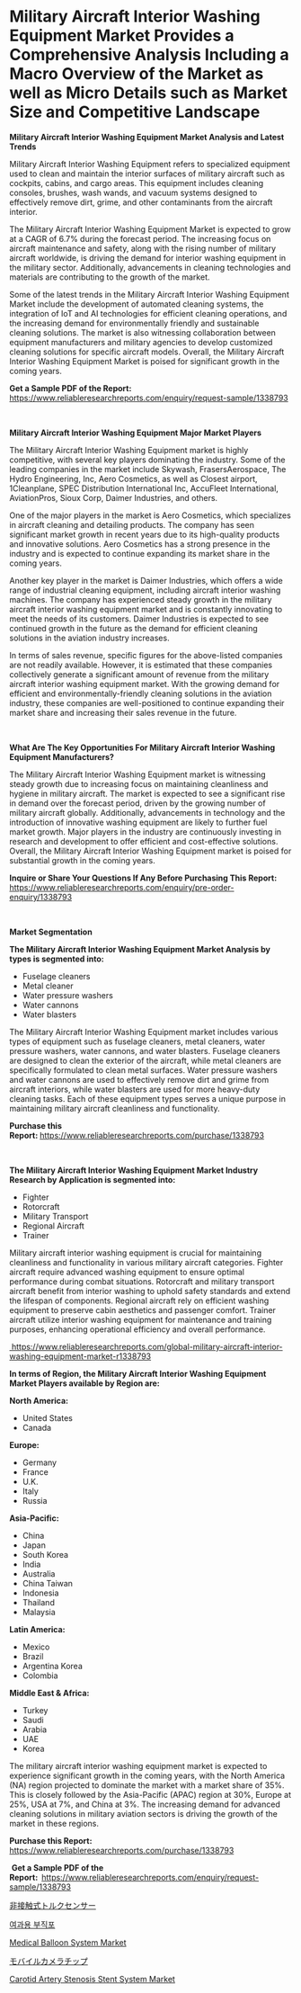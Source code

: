 <p><h1>Military Aircraft Interior Washing Equipment Market Provides a Comprehensive Analysis Including a Macro Overview of the Market as well as Micro Details such as Market Size and Competitive Landscape</h1></p><p><strong>Military Aircraft Interior Washing Equipment Market Analysis and Latest Trends</strong></p>
<p><p>Military Aircraft Interior Washing Equipment refers to specialized equipment used to clean and maintain the interior surfaces of military aircraft such as cockpits, cabins, and cargo areas. This equipment includes cleaning consoles, brushes, wash wands, and vacuum systems designed to effectively remove dirt, grime, and other contaminants from the aircraft interior.</p><p>The Military Aircraft Interior Washing Equipment Market is expected to grow at a CAGR of 6.7% during the forecast period. The increasing focus on aircraft maintenance and safety, along with the rising number of military aircraft worldwide, is driving the demand for interior washing equipment in the military sector. Additionally, advancements in cleaning technologies and materials are contributing to the growth of the market.</p><p>Some of the latest trends in the Military Aircraft Interior Washing Equipment Market include the development of automated cleaning systems, the integration of IoT and AI technologies for efficient cleaning operations, and the increasing demand for environmentally friendly and sustainable cleaning solutions. The market is also witnessing collaboration between equipment manufacturers and military agencies to develop customized cleaning solutions for specific aircraft models. Overall, the Military Aircraft Interior Washing Equipment Market is poised for significant growth in the coming years.</p></p>
<p><strong>Get a Sample PDF of the Report:&nbsp;</strong> <a href="https://www.reliableresearchreports.com/enquiry/request-sample/1338793">https://www.reliableresearchreports.com/enquiry/request-sample/1338793</a></p>
<p>&nbsp;</p>
<p><strong>Military Aircraft Interior Washing Equipment Major Market Players</strong></p>
<p><p>The Military Aircraft Interior Washing Equipment market is highly competitive, with several key players dominating the industry. Some of the leading companies in the market include Skywash, FrasersAerospace, The Hydro Engineering, Inc, Aero Cosmetics, as well as Closest airport, 1Cleanplane, SPEC Distribution International Inc, AccuFleet International, AviationPros, Sioux Corp, Daimer Industries, and others.</p><p>One of the major players in the market is Aero Cosmetics, which specializes in aircraft cleaning and detailing products. The company has seen significant market growth in recent years due to its high-quality products and innovative solutions. Aero Cosmetics has a strong presence in the industry and is expected to continue expanding its market share in the coming years.</p><p>Another key player in the market is Daimer Industries, which offers a wide range of industrial cleaning equipment, including aircraft interior washing machines. The company has experienced steady growth in the military aircraft interior washing equipment market and is constantly innovating to meet the needs of its customers. Daimer Industries is expected to see continued growth in the future as the demand for efficient cleaning solutions in the aviation industry increases.</p><p>In terms of sales revenue, specific figures for the above-listed companies are not readily available. However, it is estimated that these companies collectively generate a significant amount of revenue from the military aircraft interior washing equipment market. With the growing demand for efficient and environmentally-friendly cleaning solutions in the aviation industry, these companies are well-positioned to continue expanding their market share and increasing their sales revenue in the future.</p></p>
<p>&nbsp;</p>
<p><strong>What Are The Key Opportunities For Military Aircraft Interior Washing Equipment Manufacturers?</strong></p>
<p><p>The Military Aircraft Interior Washing Equipment market is witnessing steady growth due to increasing focus on maintaining cleanliness and hygiene in military aircraft. The market is expected to see a significant rise in demand over the forecast period, driven by the growing number of military aircraft globally. Additionally, advancements in technology and the introduction of innovative washing equipment are likely to further fuel market growth. Major players in the industry are continuously investing in research and development to offer efficient and cost-effective solutions. Overall, the Military Aircraft Interior Washing Equipment market is poised for substantial growth in the coming years.</p></p>
<p><strong>Inquire or Share Your Questions If Any Before Purchasing This Report:</strong> <a href="https://www.reliableresearchreports.com/enquiry/pre-order-enquiry/1338793">https://www.reliableresearchreports.com/enquiry/pre-order-enquiry/1338793</a></p>
<p>&nbsp;</p>
<p><strong>Market Segmentation</strong></p>
<p><strong>The Military Aircraft Interior Washing Equipment Market Analysis by types is segmented into:</strong></p>
<p><ul><li>Fuselage cleaners</li><li>Metal cleaner</li><li>Water pressure washers</li><li>Water cannons</li><li>Water blasters</li></ul></p>
<p><p>The Military Aircraft Interior Washing Equipment market includes various types of equipment such as fuselage cleaners, metal cleaners, water pressure washers, water cannons, and water blasters. Fuselage cleaners are designed to clean the exterior of the aircraft, while metal cleaners are specifically formulated to clean metal surfaces. Water pressure washers and water cannons are used to effectively remove dirt and grime from aircraft interiors, while water blasters are used for more heavy-duty cleaning tasks. Each of these equipment types serves a unique purpose in maintaining military aircraft cleanliness and functionality.</p></p>
<p><strong>Purchase this Report:&nbsp;</strong><a href="https://www.reliableresearchreports.com/purchase/1338793">https://www.reliableresearchreports.com/purchase/1338793</a></p>
<p>&nbsp;</p>
<p><strong>The Military Aircraft Interior Washing Equipment Market Industry Research by Application is segmented into:</strong></p>
<p><ul><li>Fighter</li><li>Rotorcraft</li><li>Military Transport</li><li>Regional Aircraft</li><li>Trainer</li></ul></p>
<p><p>Military aircraft interior washing equipment is crucial for maintaining cleanliness and functionality in various military aircraft categories. Fighter aircraft require advanced washing equipment to ensure optimal performance during combat situations. Rotorcraft and military transport aircraft benefit from interior washing to uphold safety standards and extend the lifespan of components. Regional aircraft rely on efficient washing equipment to preserve cabin aesthetics and passenger comfort. Trainer aircraft utilize interior washing equipment for maintenance and training purposes, enhancing operational efficiency and overall performance.</p></p>
<p><a href="https://www.reliableresearchreports.com/global-military-aircraft-interior-washing-equipment-market-r1338793">&nbsp;https://www.reliableresearchreports.com/global-military-aircraft-interior-washing-equipment-market-r1338793</a></p>
<p><strong>In terms of Region, the Military Aircraft Interior Washing Equipment Market Players available by Region are:</strong></p>
<p>
    <p> <strong> North America: </strong>
        <ul>
            <li>United States</li>
            <li>Canada</li>
        </ul>
        </p> 
    <p> <strong> Europe: </strong>
        <ul>
            <li>Germany</li>
            <li>France</li>
            <li>U.K.</li>
            <li>Italy</li>
            <li>Russia</li>
        </ul>
        </p> 
    <p> <strong> Asia-Pacific: </strong>
        <ul>
            <li>China</li>
            <li>Japan</li>
            <li>South Korea</li>
            <li>India</li>
            <li>Australia</li>
            <li>China Taiwan</li>
            <li>Indonesia</li>
            <li>Thailand</li>
            <li>Malaysia</li>
        </ul>
        </p> 
    <p> <strong> Latin America: </strong>
        <ul>
            <li>Mexico</li>
            <li>Brazil</li>
            <li>Argentina Korea</li>
            <li>Colombia</li>
        </ul>
        </p> 
    <p> <strong> Middle East & Africa: </strong>
        <ul>
            <li>Turkey</li>
            <li>Saudi</li>
            <li>Arabia</li>
            <li>UAE</li>
            <li>Korea</li>
        </ul>
    </p>
    </p>
<p><p>The military aircraft interior washing equipment market is expected to experience significant growth in the coming years, with the North America (NA) region projected to dominate the market with a market share of 35%. This is closely followed by the Asia-Pacific (APAC) region at 30%, Europe at 25%, USA at 7%, and China at 3%. The increasing demand for advanced cleaning solutions in military aviation sectors is driving the growth of the market in these regions.</p></p>
<p><strong>Purchase this Report: </strong><a href="https://www.reliableresearchreports.com/purchase/1338793">https://www.reliableresearchreports.com/purchase/1338793</a></p>
<p>&nbsp;<strong>Get a Sample PDF of the Report:&nbsp;&nbsp;</strong><a href="https://www.reliableresearchreports.com/enquiry/request-sample/1338793">https://www.reliableresearchreports.com/enquiry/request-sample/1338793</a></p>
<p><strong></strong></p>
<p><p><a href="https://github.com/SarahFahey88/Market-Research-Report-List-2/blob/main/9049794124222.md">非接触式トルクセンサー</a></p><p><a href="https://github.com/EthaWolf/Market-Research-Report-List-1/blob/main/6002170122308.md">여과용 부직포</a></p><p><a href="https://github.com/MaraKoelpin2023/Market-Research-Report-List-1/blob/main/medical-balloon-system-market.md">Medical Balloon System Market</a></p><p><a href="https://github.com/AdellaPrice2023/Market-Research-Report-List-1/blob/main/9305840122854.md">モバイルカメラチップ</a></p><p><a href="https://github.com/AKSHATREPORTPRIME/Market-Research-Report-List-4/blob/main/carotid-artery-stenosis-stent-system-market.md">Carotid Artery Stenosis Stent System Market</a></p></p>